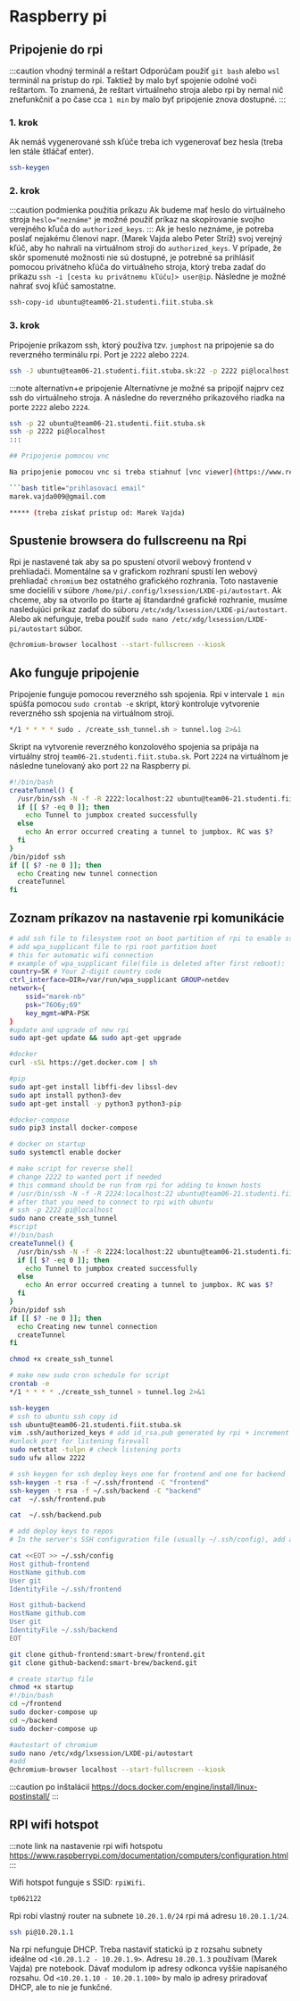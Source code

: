 ---
---

# Raspberry pi

## Pripojenie do rpi

:::caution vhodný terminál a reštart
Odporúčam použiť `git bash` alebo `wsl` terminál na prístup do rpi. Taktiež by malo byť spojenie odolné voči reštartom. To znamená, že reštart virtuálneho stroja alebo rpi by nemal nič znefunkčniť a po čase cca `1 min` by malo byť pripojenie znova dostupné.
:::

### 1. krok

Ak nemáš vygenerované ssh kľúče treba ich vygenerovať bez hesla (treba len stále štláčať enter).

```bash title="Vygenerovanie ssh kľúčov"
ssh-keygen
```

### 2. krok

:::caution podmienka použitia príkazu
Ak budeme mať heslo do virtuálneho stroja `heslo="neznáme"` je možné použiť príkaz na skopírovanie svojho verejného kľuča do `authorized_keys`.
:::
Ak je heslo neznáme, je potreba poslať nejakému členovi napr. (Marek Vajda alebo Peter Stríž) svoj verejný kľúč, aby ho nahrali na virtuálnom stroji do `authorized_keys`. V prípade, že skôr spomenuté možnosti nie sú dostupné, je potrebné sa prihlásiť pomocou privátneho kľúča do virtuálneho stroja, ktorý treba zadať do prikazu `ssh -i [cesta ku privátnemu kľúču]> user@ip`. Následne je možné nahrať svoj kľúč samostatne.

```bash title="Skopírovanie verejného kľúča do virtuálneho stroja"
ssh-copy-id ubuntu@team06-21.studenti.fiit.stuba.sk
```

### 3. krok

Pripojenie príkazom ssh, ktorý používa tzv. `jumphost` na pripojenie sa do reverzného terminálu rpi. Port je `2222` alebo `2224`.

```bash title="pripojenie do rpi cez ssh jumphost"
ssh -J ubuntu@team06-21.studenti.fiit.stuba.sk:22 -p 2222 pi@localhost
```

:::note alternatívn+e pripojenie
Alternatívne je možné sa pripojiť najprv cez ssh do virtuálneho stroja. A následne do reverzného prikazového riadka na porte `2222` alebo `2224`.

````bash title="alternatívne príkazy"
ssh -p 22 ubuntu@team06-21.studenti.fiit.stuba.sk
ssh -p 2222 pi@localhost
:::

## Pripojenie pomocou vnc

Na pripojenie pomocou vnc si treba stiahnuť [vnc viewer](https://www.realvnc.com/en/connect/download/viewer). A následne sa prihlásiť do účtu. Rpi sa následne zobrazí v účte tímu.

```bash title="prihlasovací email"
marek.vajda009@gmail.com
````

```bash title="password"
***** (treba získať prístup od: Marek Vajda)
```

## Spustenie browsera do fullscreenu na Rpi

Rpi je nastavené tak aby sa po spustení otvoril webový frontend v prehliadači. Momentálne sa v grafickom rozhraní spustí len webový prehliadač `chromium` bez ostatného grafického rozhrania. Toto nastavenie sme docielili v súbore `/home/pi/.config/lxsession/LXDE-pi/autostart`. Ak chceme, aby sa otvorilo po štarte aj štandardné grafické rozhranie, musíme nasledujúci príkaz zadať do súboru `/etc/xdg/lxsession/LXDE-pi/autostart`. Alebo ak nefunguje, treba použiť `sudo nano /etc/xdg/lxsession/LXDE-pi/autostart` súbor.

```bash title="príkaz na spustenie prehliadaca vo fullscreen"
@chromium-browser localhost --start-fullscreen --kiosk
```

## Ako funguje pripojenie

Pripojenie funguje pomocou reverzného ssh spojenia. Rpi v intervale `1 min` spúšťa pomocou `sudo crontab -e` skript, ktorý kontroluje vytvorenie reverzného ssh spojenia na virtuálnom stroji.

```bash title="sudo crontab -e príkaz"
*/1 * * * * sudo . /create_ssh_tunnel.sh > tunnel.log 2>&1
```

Skript na vytvorenie reverzného konzolového spojenia sa pripája na virtuálny stroj `team06-21.studenti.fiit.stuba.sk`. Port `2224` na virtuálnom je následne tunelovaný ako port `22` na Raspberry pi.

```bash title="create_ssh_tunnel"
#!/bin/bash
createTunnel() {
  /usr/bin/ssh -N -f -R 2222:localhost:22 ubuntu@team06-21.studenti.fiit.stuba.sk
  if [[ $? -eq 0 ]]; then
    echo Tunnel to jumpbox created successfully
  else
    echo An error occurred creating a tunnel to jumpbox. RC was $?
  fi
}
/bin/pidof ssh
if [[ $? -ne 0 ]]; then
  echo Creating new tunnel connection
  createTunnel
fi
```

## Zoznam príkazov na nastavenie rpi komunikácie

```bash title="príkazy"
# add ssh file to filesystem root on boot partition of rpi to enable ssh
# add wpa_supplicant file to rpi root partition boot
# this for automatic wifi connection
# example of wpa_supplicant file(file is deleted after first reboot):
country=SK # Your 2-digit country code
ctrl_interface=DIR=/var/run/wpa_supplicant GROUP=netdev
network={
    ssid="marek-nb"
    psk="76O6y;69"
    key_mgmt=WPA-PSK
}
#update and upgrade of new rpi
sudo apt-get update && sudo apt-get upgrade

#docker
curl -sSL https://get.docker.com | sh

#pip
sudo apt-get install libffi-dev libssl-dev
sudo apt install python3-dev
sudo apt-get install -y python3 python3-pip

#docker-compose
sudo pip3 install docker-compose

# docker on startup
sudo systemctl enable docker

# make script for reverse shell
# change 2222 to wanted port if needed
# this command should be run from rpi for adding to known hosts
# /usr/bin/ssh -N -f -R 2224:localhost:22 ubuntu@team06-21.studenti.fiit.stuba.sk
# after that you need to connect to rpi with ubuntu
# ssh -p 2222 pi@localhost
sudo nano create_ssh_tunnel
#script
#!/bin/bash
createTunnel() {
  /usr/bin/ssh -N -f -R 2224:localhost:22 ubuntu@team06-21.studenti.fiit.stuba.sk
  if [[ $? -eq 0 ]]; then
    echo Tunnel to jumpbox created successfully
  else
    echo An error occurred creating a tunnel to jumpbox. RC was $?
  fi
}
/bin/pidof ssh
if [[ $? -ne 0 ]]; then
  echo Creating new tunnel connection
  createTunnel
fi

chmod +x create_ssh_tunnel

# make new sudo cron schedule for script
crontab -e
*/1 * * * * ./create_ssh_tunnel > tunnel.log 2>&1

ssh-keygen
# ssh to ubuntu ssh copy id
ssh ubuntu@team06-21.studenti.fiit.stuba.sk
vim .ssh/authorized_keys # add id_rsa.pub generated by rpi + increment identificator at the pi@raspberrypiv[version-number]
#unlock port for listening firevall
sudo netstat -tulpn # check listening ports
sudo ufw allow 2222

# ssh keygen for ssh deploy keys one for frontend and one for backend
ssh-keygen -t rsa -f ~/.ssh/frontend -C "frontend"
ssh-keygen -t rsa -f ~/.ssh/backend -C "backend"
cat  ~/.ssh/frontend.pub

cat  ~/.ssh/backend.pub

# add deploy keys to repos
# In the server's SSH configuration file (usually ~/.ssh/config), add an alias entry for each repository.

cat <<EOT >> ~/.ssh/config
Host github-frontend
HostName github.com
User git
IdentityFile ~/.ssh/frontend

Host github-backend
HostName github.com
User git
IdentityFile ~/.ssh/backend
EOT

git clone github-frontend:smart-brew/frontend.git
git clone github-backend:smart-brew/backend.git

# create startup file
chmod +x startup
#!/bin/bash
cd ~/frontend
sudo docker-compose up
cd ~/backend
sudo docker-compose up

#autostart of chromium
sudo nano /etc/xdg/lxsession/LXDE-pi/autostart
#add
@chromium-browser localhost --start-fullscreen --kiosk
```

:::caution po inštalácií
https://docs.docker.com/engine/install/linux-postinstall/
:::

## RPI wifi hotspot

:::note link na nastavenie rpi wifi hotspotu
https://www.raspberrypi.com/documentation/computers/configuration.html
:::

Wifi hotspot funguje s SSID: `rpiWifi`.

```bash title="password"
tp062122
```

Rpi robí vlastný router na subnete `10.20.1.0/24` rpi má adresu `10.20.1.1/24`.

```bash title="ssh pripojenie k rpi po pripojeni k wifi"
ssh pi@10.20.1.1
```

Na rpi nefunguje DHCP. Treba nastaviť statickú ip z rozsahu subnety ideálne od `<10.20.1.2 - 10.20.1.9>`. Adresu `10.20.1.3` používam (Marek Vajda) pre notebook. Dávať modulom ip adresy odkonca vyššie napísaného rozsahu. Od `<10.20.1.10 - 10.20.1.100>` by malo ip adresy priradovať DHCP, ale to nie je funkčné.

